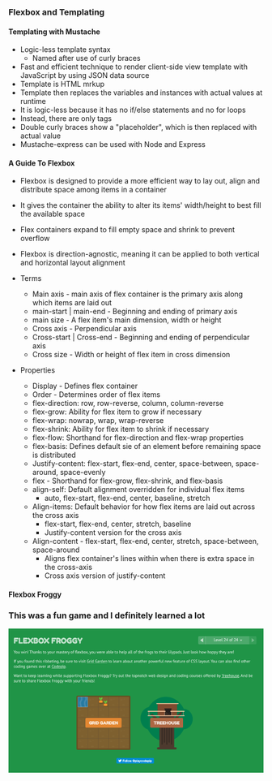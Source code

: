 ### Flexbox and Templating

#### Templating with Mustache

* Logic-less template syntax
  * Named after use of curly braces
* Fast and efficient technique to render client-side view template with JavaScript by using JSON data source
* Template is HTML mrkup
* Template then replaces the variables and instances with actual values at runtime
* It is logic-less because it has no if/else statements and no for loops
* Instead, there are only tags
* Double curly braces show a "placeholder", which is then replaced with actual value
* Mustache-express  can be used with Node and Express

#### A Guide To Flexbox

* Flexbox is designed to provide a more efficient way to lay out, align and distribute space among items in a container
* It gives the container the ability to alter its items' width/height to best fill the available space
* Flex containers expand to fill empty space and shrink to prevent overflow
* Flexbox is direction-agnostic, meaning it can be applied to both vertical and horizontal layout alignment

* Terms
  * Main axis - main axis of flex container is the primary axis along which items are laid out
  * main-start | main-end - Beginning and ending of primary axis
  * main size - A flex item's main dimension, width or height
  * Cross axis - Perpendicular axis
  * Cross-start | Cross-end - Beginning and ending of perpendicular axis
  * Cross size - Width or height of flex item in cross dimension

* Properties
  * Display - Defines flex container
  * Order - Determines order of flex items
  * flex-direction: row, row-reverse, column, column-reverse
  * flex-grow: Ability for flex item to grow if necessary
  * flex-wrap: nowrap, wrap, wrap-reverse
  * flex-shrink: Ability for flex item to shrink if necessary
  * flex-flow: Shorthand for flex-direction and flex-wrap properties
  * flex-basis: Defines default sie of an element before remaining space is distributed
  * Justify-content: flex-start, flex-end, center, space-between, space-around, space-evenly
  * flex - Shorthand for flex-grow, flex-shrink, and flex-basis
  * align-self: Default alignment overridden for individual flex items
    * auto, flex-start, flex-end, center, baseline, stretch
  * Align-items: Default behavior for how flex items are laid out across the cross axis
    * flex-start, flex-end, center, stretch, baseline
    * Justify-content version for the cross axis
  * Align-content - flex-start, flex-end, center, stretch, space-between, space-around
    * Aligns flex container's lines within when there is extra space in the cross-axis
    * Cross axis version of justify-content

#### Flexbox Froggy

### This was a fun game and I definitely learned a lot

![flexbox froggy](flexbox_froggy.png)
